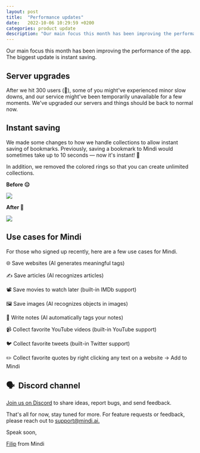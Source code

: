 ```yaml
---
layout: post
title:  "Performance updates"
date:   2022-10-06 10:29:59 +0200
categories: product update
description: "Our main focus this month has been improving the performance of the app. The biggest update is instant saving."
---
```


Our main focus this month has been improving the performance of the app. The biggest update is instant saving.

## Server upgrades

After we hit 300 users (🥳), some of you might've experienced minor slow downs, and our service might've been temporarily unavailable for a few moments. We've upgraded our servers and things should be back to normal now.

## Instant saving

We made some changes to how we handle collections to allow instant saving of bookmarks. Previously, saving a bookmark to Mindi would sometimes take up to 10 seconds — now it's instant! 🤯 

In addition, we removed the colored rings so that you can create unlimited collections. 

**Before 😑**

![](https://bucket.mlcdn.com/a/3732/3732146/images/666e0156e990768d905bb2b13ea85f1c5261ccb9.gif)

**After 💨**

![](https://bucket.mlcdn.com/a/3732/3732146/images/321ba5bf10fb2f04149be0f6d5513caf34e501c5.gif)

## Use cases for Mindi

For those who signed up recently, here are a few use cases for Mindi.

🌐 Save websites (AI generates meaningful tags)

✍️ Save articles (AI recognizes articles)

📽️ Save movies to watch later (built-in IMDb support)

🖼️ Save images (AI recognizes objects in images)

📝 Write notes (AI automatically tags your notes)

📹 Collect favorite YouTube videos (built-in YouTube support)

🐦 Collect favorite tweets (built-in Twitter support)

✏️ Collect favorite quotes by right clicking any text on a website -> ﻿Add to Mindi

## 🗣  Discord channel

[Join us on Discord](https://discord.com/invite/Ctcz5GpG2Y) to share ideas, report bugs, and send feedback.

That's all for now, stay tuned for more. For feature requests or feedback, please reach out to [support@mindi.ai.](mailto:support@mindi.ai.)


Speak soon,

[Filip](https://twitter.com/@filipistyping) from Mindi
